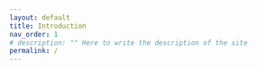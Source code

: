 ```yaml
---
layout: default
title: Introduction
nav_order: 1
# description: "" Here to write the description of the site
permalink: /
---
```



